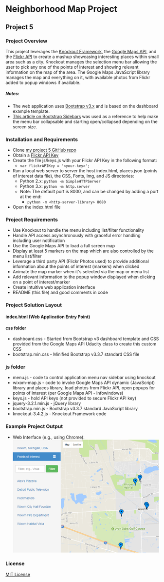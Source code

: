 # Neighborhood Map Project
## Project 5

### Project Overview
This project leverages the [Knockout Framework](http://knockoutjs.com/), the [Google Maps API](https://developers.google.com/maps/), and the [Flickr API](https://www.flickr.com/services/api/) to create a mashup showcasing interesting places within small area such as a city.  Knockout manages the selection menu bar allowing the user to pick any one of the points of interest and showing relevant information on the map of the area.  The Google Maps JavaScript library manages the map and everything on it, with available photos from Flickr added to popup windows if available.
##### Notes:
* The web application uses [Bootstrap v3.x](https://getbootstrap.com/docs/3.3/) and is based on the dashboard example template.
* [This article on Bootstrap Sidebars](https://bootstrapious.com/p/bootstrap-sidebar) was used as a reference to help make the menu bar collapsable and starting open/collapsed depending on the screen size.

### Installation and Requirements
* Clone [my project 5 GitHub repo](https://github.com/sockduct/FSND-Project-5)
* Obtain a [Flickr API Key](https://www.flickr.com/services/api/misc.api_keys.html)
* Create the file js/keys.js with your Flickr API Key in the following format:
  * `var flickrAPIKey = '<your-key>';`
* Run a local web server to server the host index.html, places.json (points of interest data file), the CSS, Fonts, Img, and JS directories:
  * Python 2.x:  `python -m SimpleHTTPServer`
  * Python 3.x:  `python -m http.server`
  * Note: The default port is 8000, and can be changed by adding a port at the end:
    *  `python -m <http-server-library> 8080`
* Open the index.html file

### Project Requirements
* Use Knockout to handle the menu including list/filter functionality
* Handle API access asynchronously with graceful error handling including user notification
* Use the Google Maps API to load a full screen map
* Display at least 5 markers on the map which are also controlled by the menu list/filter
* Leverage a third party API (Flickr Photos used) to provide additional information about the points of interest (markers) when clicked
* Animate the map marker when it's selected via the map or menu list
* Add relevant information to the popup window displayed when clicking on a point of interest/marker
* Create intuitive web application interface
* README (this file) and good comments in code

### Project Solution Layout
#### index.html (Web Application Entry Point)
#### css folder
* dashboard.css - Started from Bootstrap v3 dashboard template and CSS provided from the Google Maps API Udacity class to create this custom CSS
* bootstrap.min.css - Minified Bootstrap v3.3.7 standard CSS file
### js folder
* menu.js - code to control application menu nav sidebar using knockout
* wixom-map.js - code to invoke Google Maps API dynamic (JavaScript) library and places library, load photos from Flickr API, open popups for points of interest (per Google Maps API - infowindows)
* keys.js - hold API keys (not provided to secure Flickr API key)
* jquery-3.2.1.min.js - jQuery library
* bootstrap.min.js - Bootstrap v3.3.7 standard JavaScript library
* knockout-3.4.2.js - Knockout Framework code

### Example Project Output
* Web Interface (e.g., using Chrome):
  ![Cropped View of Starting Page](img/Web_App_ScreenShot.png)

### License
[MIT License](license.txt)


